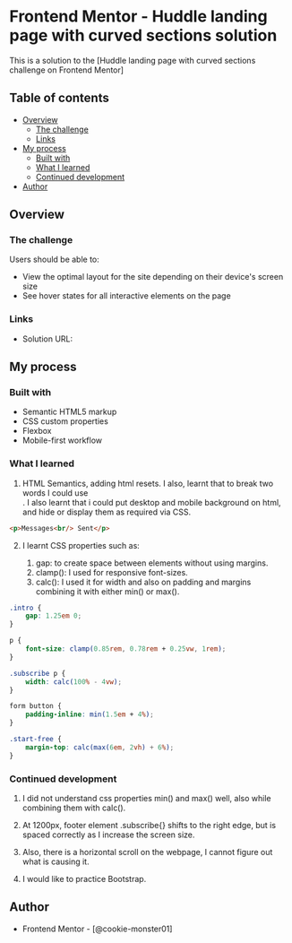 # Frontend Mentor - Huddle landing page with curved sections solution

This is a solution to the [Huddle landing page with curved sections challenge on Frontend Mentor]

## Table of contents

- [Overview](#overview)
  - [The challenge](#the-challenge)
  - [Links](#links)
- [My process](#my-process)
  - [Built with](#built-with)
  - [What I learned](#what-i-learned)
  - [Continued development](#continued-development)
- [Author](#author)



## Overview

### The challenge

Users should be able to:

- View the optimal layout for the site depending on their device's screen size
- See hover states for all interactive elements on the page

### Links

- Solution URL: 

## My process

### Built with

- Semantic HTML5 markup
- CSS custom properties
- Flexbox
- Mobile-first workflow

### What I learned

1. HTML Semantics, adding html resets. I also, learnt that to break two words I could use <br>. I also learnt that i could put desktop and mobile background on html, and hide or display them as required via CSS.

```html 
<p>Messages<br/> Sent</p>
```

2. I learnt CSS properties such as: 

      1. gap: to create space between elements without using margins. 
      2. clamp(): I used for responsive font-sizes. 
      3. calc(): I used it for width and also on padding and margins combining it with either min() or max(). 

```css
.intro {
    gap: 1.25em 0;
}

p {
    font-size: clamp(0.85rem, 0.78rem + 0.25vw, 1rem);
}

.subscribe p {
    width: calc(100% - 4vw);
}

form button {
    padding-inline: min(1.5em + 4%);
}

.start-free {
    margin-top: calc(max(6em, 2vh) + 6%); 
}
```

### Continued development

1. I did not understand css properties min() and max() well, also while combining them with calc(). 

2. At 1200px, footer element .subscribe{} shifts to the right edge, but is spaced correctly as I increase the screen size. 

3. Also, there is a horizontal scroll on the webpage, I cannot figure out what is causing it. 

4. I would like to practice Bootstrap. 

## Author
- Frontend Mentor - [@cookie-monster01]